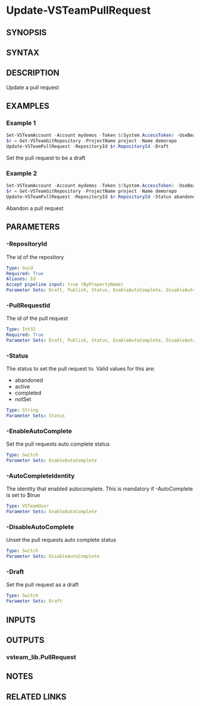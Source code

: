 <!-- #include "./common/header.md" -->

# Update-VSTeamPullRequest

## SYNOPSIS

<!-- #include "./synopsis/Update-VSTeamPullRequest.md" -->

## SYNTAX

## DESCRIPTION

Update a pull request

## EXAMPLES

### Example 1

```powershell
Set-VSTeamAccount -Account mydemos -Token $(System.AccessToken) -UseBearerToken
$r = Get-VSTeamGitRepository -ProjectName project -Name demorepo
Update-VSTeamPullRequest -RepositoryId $r.RepositoryId -Draft
```

Set the pull request to be a draft

### Example 2

```powershell
Set-VSTeamAccount -Account mydemos -Token $(System.AccessToken) -UseBearerToken
$r = Get-VSTeamGitRepository -ProjectName project -Name demorepo
Update-VSTeamPullRequest -RepositoryId $r.RepositoryId -Status abandoned
```

Abandon a pull request

## PARAMETERS

### -RepositoryId

The id of the repository

```yaml
Type: Guid
Required: True
Aliases: Id
Accept pipeline input: true (ByPropertyName)
Parameter Sets: Draft, Publish, Status, EnableAutoComplete, DisableAutoComplete
```

### -PullRequestId

The id of the pull request

```yaml
Type: Int32
Required: True
Parameter Sets: Draft, Publish, Status, EnableAutoComplete, DisableAutoComplete
```

### -Status

The status to set the pull request to. Valid values for this are:

- abandoned
- active
- completed
- notSet

```yaml
Type: String
Parameter Sets: Status
```

### -EnableAutoComplete

Set the pull requests auto complete status

```yaml
Type: Switch
Parameter Sets: EnableAutoComplete
```

### -AutoCompleteIdentity

The identity that enabled autocomplete. This is mandatory if -AutoComplete is set to $true

```yaml
Type: VSTeamUser
Parameter Sets: EnableAutoComplete
```

### -DisableAutoComplete

Unset the pull requests auto complete status

```yaml
Type: Switch
Parameter Sets: DisableAutoComplete
```

### -Draft

Set the pull request as a draft

```yaml
Type: Switch
Parameter Sets: Draft
```

<!-- #include "./params/confirm.md" -->

<!-- #include "./params/force.md" -->

<!-- #include "./params/whatIf.md" -->

## INPUTS

## OUTPUTS

### vsteam_lib.PullRequest

## NOTES

<!-- #include "./common/prerequisites.md" -->

## RELATED LINKS

<!-- #include "./common/related.md" -->
